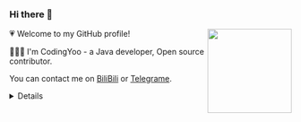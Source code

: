 ### Hi there 👋

<img src="https://cdn.jsdelivr.net/gh/CodingYoo/CDN@1.1/123.png" align="right" height="150">

:heartpulse:  Welcome to my GitHub profile!

👨🏻‍💻 I'm CodingYoo - a Java developer,  Open source contributor.

You can contact me on [BiliBili](https://space.bilibili.com/428236132) or [Telegrame](https://t.me/doslphx).

<details>

